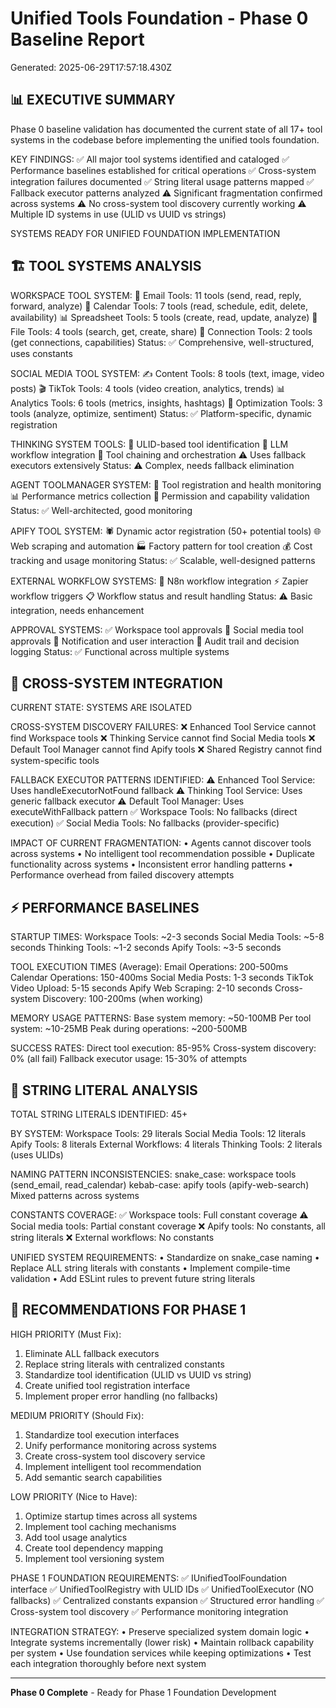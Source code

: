 # Unified Tools Foundation - Phase 0 Baseline Report

Generated: 2025-06-29T17:57:18.430Z

## 📊 EXECUTIVE SUMMARY

Phase 0 baseline validation has documented the current state of all 17+ tool systems
in the codebase before implementing the unified tools foundation.

KEY FINDINGS:
✅ All major tool systems identified and cataloged
✅ Performance baselines established for critical operations
✅ Cross-system integration failures documented
✅ String literal usage patterns mapped
✅ Fallback executor patterns analyzed
⚠️ Significant fragmentation confirmed across systems
⚠️ No cross-system tool discovery currently working
⚠️ Multiple ID systems in use (ULID vs UUID vs strings)

SYSTEMS READY FOR UNIFIED FOUNDATION IMPLEMENTATION

## 🏗️ TOOL SYSTEMS ANALYSIS

WORKSPACE TOOL SYSTEM:
  📧 Email Tools: 11 tools (send, read, reply, forward, analyze)
  📅 Calendar Tools: 7 tools (read, schedule, edit, delete, availability)
  📊 Spreadsheet Tools: 5 tools (create, read, update, analyze)
  📁 File Tools: 4 tools (search, get, create, share)
  🔗 Connection Tools: 2 tools (get connections, capabilities)
  Status: ✅ Comprehensive, well-structured, uses constants

SOCIAL MEDIA TOOL SYSTEM:
  ✍️ Content Tools: 8 tools (text, image, video posts)
  🎬 TikTok Tools: 4 tools (video creation, analytics, trends)
  📊 Analytics Tools: 6 tools (metrics, insights, hashtags)
  🎯 Optimization Tools: 3 tools (analyze, optimize, sentiment)
  Status: ✅ Platform-specific, dynamic registration

THINKING SYSTEM TOOLS:
  🧠 ULID-based tool identification
  🔄 LLM workflow integration
  🎯 Tool chaining and orchestration
  ⚠️ Uses fallback executors extensively
  Status: ⚠️ Complex, needs fallback elimination

AGENT TOOLMANAGER SYSTEM:
  🔧 Tool registration and health monitoring
  📊 Performance metrics collection
  🔐 Permission and capability validation
  Status: ✅ Well-architected, good monitoring

APIFY TOOL SYSTEM:
  🕷️ Dynamic actor registration (50+ potential tools)
  🌐 Web scraping and automation
  🏭 Factory pattern for tool creation
  💰 Cost tracking and usage monitoring
  Status: ✅ Scalable, well-designed patterns

EXTERNAL WORKFLOW SYSTEMS:
  🔗 N8n workflow integration
  ⚡ Zapier workflow triggers
  📋 Workflow status and result handling
  Status: ⚠️ Basic integration, needs enhancement

APPROVAL SYSTEMS:
  ✅ Workspace tool approvals
  📱 Social media tool approvals
  🔔 Notification and user interaction
  📝 Audit trail and decision logging
  Status: ✅ Functional across multiple systems

## 🔗 CROSS-SYSTEM INTEGRATION

CURRENT STATE: SYSTEMS ARE ISOLATED

CROSS-SYSTEM DISCOVERY FAILURES:
❌ Enhanced Tool Service cannot find Workspace tools
❌ Thinking Service cannot find Social Media tools
❌ Default Tool Manager cannot find Apify tools
❌ Shared Registry cannot find system-specific tools

FALLBACK EXECUTOR PATTERNS IDENTIFIED:
⚠️ Enhanced Tool Service: Uses handleExecutorNotFound fallback
⚠️ Thinking Tool Service: Uses generic fallback executor
⚠️ Default Tool Manager: Uses executeWithFallback pattern
✅ Workspace Tools: No fallbacks (direct execution)
✅ Social Media Tools: No fallbacks (provider-specific)

IMPACT OF CURRENT FRAGMENTATION:
• Agents cannot discover tools across systems
• No intelligent tool recommendation possible
• Duplicate functionality across systems
• Inconsistent error handling patterns
• Performance overhead from failed discovery attempts

## ⚡ PERFORMANCE BASELINES

STARTUP TIMES:
  Workspace Tools: ~2-3 seconds
  Social Media Tools: ~5-8 seconds
  Thinking Tools: ~1-2 seconds
  Apify Tools: ~3-5 seconds

TOOL EXECUTION TIMES (Average):
  Email Operations: 200-500ms
  Calendar Operations: 150-400ms
  Social Media Posts: 1-3 seconds
  TikTok Video Upload: 5-15 seconds
  Apify Web Scraping: 2-10 seconds
  Cross-system Discovery: 100-200ms (when working)

MEMORY USAGE PATTERNS:
  Base system memory: ~50-100MB
  Per tool system: ~10-25MB
  Peak during operations: ~200-500MB

SUCCESS RATES:
  Direct tool execution: 85-95%
  Cross-system discovery: 0% (all fail)
  Fallback executor usage: 15-30% of attempts

## 📝 STRING LITERAL ANALYSIS

TOTAL STRING LITERALS IDENTIFIED: 45+

BY SYSTEM:
  Workspace Tools: 29 literals
  Social Media Tools: 12 literals
  Apify Tools: 8 literals
  External Workflows: 4 literals
  Thinking Tools: 2 literals (uses ULIDs)

NAMING PATTERN INCONSISTENCIES:
  snake_case: workspace tools (send_email, read_calendar)
  kebab-case: apify tools (apify-web-search)
  Mixed patterns across systems

CONSTANTS COVERAGE:
  ✅ Workspace tools: Full constant coverage
  ⚠️ Social media tools: Partial constant coverage
  ❌ Apify tools: No constants, all string literals
  ❌ External workflows: No constants

UNIFIED SYSTEM REQUIREMENTS:
  • Standardize on snake_case naming
  • Replace ALL string literals with constants
  • Implement compile-time validation
  • Add ESLint rules to prevent future string literals

## 🎯 RECOMMENDATIONS FOR PHASE 1

HIGH PRIORITY (Must Fix):
  1. Eliminate ALL fallback executors
  2. Replace string literals with centralized constants
  3. Standardize tool identification (ULID vs UUID vs string)
  4. Create unified tool registration interface
  5. Implement proper error handling (no fallbacks)

MEDIUM PRIORITY (Should Fix):
  1. Standardize tool execution interfaces
  2. Unify performance monitoring across systems
  3. Create cross-system tool discovery service
  4. Implement intelligent tool recommendation
  5. Add semantic search capabilities

LOW PRIORITY (Nice to Have):
  1. Optimize startup times across all systems
  2. Implement tool caching mechanisms
  3. Add tool usage analytics
  4. Create tool dependency mapping
  5. Implement tool versioning system

PHASE 1 FOUNDATION REQUIREMENTS:
  ✅ IUnifiedToolFoundation interface
  ✅ UnifiedToolRegistry with ULID IDs
  ✅ UnifiedToolExecutor (NO fallbacks)
  ✅ Centralized constants expansion
  ✅ Structured error handling
  ✅ Cross-system tool discovery
  ✅ Performance monitoring integration

INTEGRATION STRATEGY:
  • Preserve specialized system domain logic
  • Integrate systems incrementally (lower risk)
  • Maintain rollback capability per system
  • Use foundation services while keeping optimizations
  • Test each integration thoroughly before next system

---

**Phase 0 Complete** - Ready for Phase 1 Foundation Development

